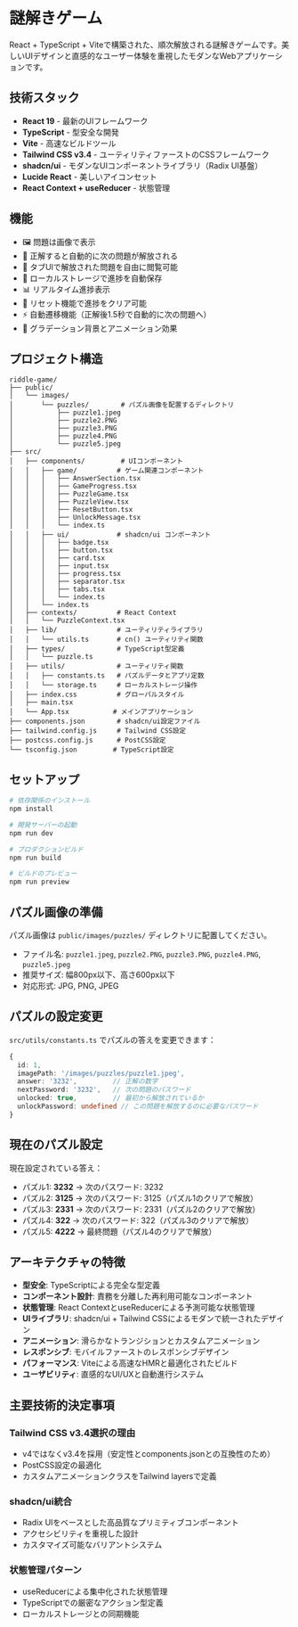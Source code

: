 # 謎解きゲーム

React + TypeScript + Viteで構築された、順次解放される謎解きゲームです。美しいUIデザインと直感的なユーザー体験を重視したモダンなWebアプリケーションです。

## 技術スタック

- **React 19** - 最新のUIフレームワーク
- **TypeScript** - 型安全な開発
- **Vite** - 高速なビルドツール
- **Tailwind CSS v3.4** - ユーティリティファーストのCSSフレームワーク
- **shadcn/ui** - モダンなUIコンポーネントライブラリ（Radix UI基盤）
- **Lucide React** - 美しいアイコンセット
- **React Context + useReducer** - 状態管理

## 機能

- 🖼️ 問題は画像で表示
- 🔐 正解すると自動的に次の問題が解放される
- 🎯 タブUIで解放された問題を自由に閲覧可能
- 💾 ローカルストレージで進捗を自動保存
- 📊 リアルタイム進捗表示
- 🔄 リセット機能で進捗をクリア可能
- ⚡ 自動遷移機能（正解後1.5秒で自動的に次の問題へ）
- 🎨 グラデーション背景とアニメーション効果

## プロジェクト構造

```
riddle-game/
├── public/
│   └── images/
│       └── puzzles/        # パズル画像を配置するディレクトリ
│           ├── puzzle1.jpeg
│           ├── puzzle2.PNG
│           ├── puzzle3.PNG
│           ├── puzzle4.PNG
│           └── puzzle5.jpeg
├── src/
│   ├── components/         # UIコンポーネント
│   │   ├── game/          # ゲーム関連コンポーネント
│   │   │   ├── AnswerSection.tsx
│   │   │   ├── GameProgress.tsx
│   │   │   ├── PuzzleGame.tsx
│   │   │   ├── PuzzleView.tsx
│   │   │   ├── ResetButton.tsx
│   │   │   ├── UnlockMessage.tsx
│   │   │   └── index.ts
│   │   ├── ui/            # shadcn/ui コンポーネント
│   │   │   ├── badge.tsx
│   │   │   ├── button.tsx
│   │   │   ├── card.tsx
│   │   │   ├── input.tsx
│   │   │   ├── progress.tsx
│   │   │   ├── separator.tsx
│   │   │   ├── tabs.tsx
│   │   │   └── index.ts
│   │   └── index.ts
│   ├── contexts/          # React Context
│   │   └── PuzzleContext.tsx
│   ├── lib/               # ユーティリティライブラリ
│   │   └── utils.ts       # cn() ユーティリティ関数
│   ├── types/             # TypeScript型定義
│   │   └── puzzle.ts
│   ├── utils/             # ユーティリティ関数
│   │   ├── constants.ts   # パズルデータとアプリ定数
│   │   └── storage.ts     # ローカルストレージ操作
│   ├── index.css          # グローバルスタイル
│   ├── main.tsx
│   └── App.tsx           # メインアプリケーション
├── components.json        # shadcn/ui設定ファイル
├── tailwind.config.js     # Tailwind CSS設定
├── postcss.config.js      # PostCSS設定
└── tsconfig.json         # TypeScript設定
```

## セットアップ

```bash
# 依存関係のインストール
npm install

# 開発サーバーの起動
npm run dev

# プロダクションビルド
npm run build

# ビルドのプレビュー
npm run preview
```

## パズル画像の準備

パズル画像は `public/images/puzzles/` ディレクトリに配置してください。
- ファイル名: `puzzle1.jpeg`, `puzzle2.PNG`, `puzzle3.PNG`, `puzzle4.PNG`, `puzzle5.jpeg`
- 推奨サイズ: 幅800px以下、高さ600px以下
- 対応形式: JPG, PNG, JPEG

## パズルの設定変更

`src/utils/constants.ts` でパズルの答えを変更できます：

```typescript
{
  id: 1,
  imagePath: '/images/puzzles/puzzle1.jpeg',
  answer: '3232',         // 正解の数字
  nextPassword: '3232',   // 次の問題のパスワード
  unlocked: true,         // 最初から解放されているか
  unlockPassword: undefined // この問題を解放するのに必要なパスワード
}
```

## 現在のパズル設定

現在設定されている答え：
- パズル1: **3232** → 次のパスワード: 3232
- パズル2: **3125** → 次のパスワード: 3125（パズル1のクリアで解放）
- パズル3: **2331** → 次のパスワード: 2331（パズル2のクリアで解放）
- パズル4: **322** → 次のパスワード: 322（パズル3のクリアで解放）
- パズル5: **4222** → 最終問題（パズル4のクリアで解放）

## アーキテクチャの特徴

- **型安全**: TypeScriptによる完全な型定義
- **コンポーネント設計**: 責務を分離した再利用可能なコンポーネント
- **状態管理**: React ContextとuseReducerによる予測可能な状態管理
- **UIライブラリ**: shadcn/ui + Tailwind CSSによるモダンで統一されたデザイン
- **アニメーション**: 滑らかなトランジションとカスタムアニメーション
- **レスポンシブ**: モバイルファーストのレスポンシブデザイン
- **パフォーマンス**: Viteによる高速なHMRと最適化されたビルド
- **ユーザビリティ**: 直感的なUI/UXと自動進行システム

## 主要技術的決定事項

### Tailwind CSS v3.4選択の理由
- v4ではなくv3.4を採用（安定性とcomponents.jsonとの互換性のため）
- PostCSS設定の最適化
- カスタムアニメーションクラスをTailwind layersで定義

### shadcn/ui統合
- Radix UIをベースとした高品質なプリミティブコンポーネント
- アクセシビリティを重視した設計
- カスタマイズ可能なバリアントシステム

### 状態管理パターン
- useReducerによる集中化された状態管理
- TypeScriptでの厳密なアクション型定義
- ローカルストレージとの同期機能